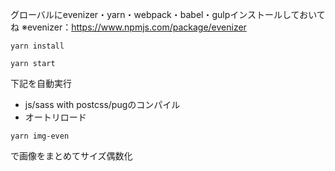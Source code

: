 グローバルにevenizer・yarn・webpack・babel・gulpインストールしておいてね
※evenizer：https://www.npmjs.com/package/evenizer

```
yarn install
```

```
yarn start
```
下記を自動実行

* js/sass with postcss/pugのコンパイル
* オートリロード

```
yarn img-even
```

で画像をまとめてサイズ偶数化
